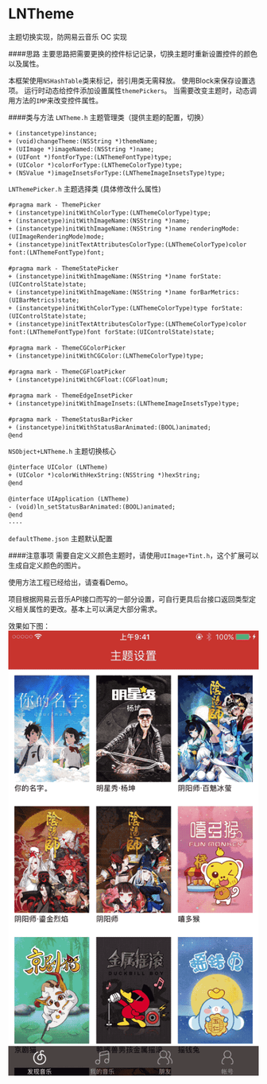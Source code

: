 # LNTheme
主题切换实现，防网易云音乐 OC 实现

####思路
主要思路把需要更换的控件标记记录，切换主题时重新设置控件的颜色以及属性。

本框架使用`NSHashTable`类来标记，弱引用类无需释放。
使用Block来保存设置选项。
运行时动态给控件添加设置属性`themePickers`。
当需要改变主题时，动态调用方法的`IMP`来改变控件属性。

####类与方法
`LNTheme.h` 主题管理类（提供主题的配置，切换）

```
+ (instancetype)instance;
+ (void)changeTheme:(NSString *)themeName;
+ (UIImage *)imageNamed:(NSString *)name;
+ (UIFont *)fontForType:(LNThemeFontType)type;
+ (UIColor *)colorForType:(LNThemeColorType)type;
+ (NSValue *)imageInsetsForType:(LNThemeImageInsetsType)type;
```
`LNThemePicker.h` 主题选择类 (具体修改什么属性)

```
#pragma mark - ThemePicker
+ (instancetype)initWithColorType:(LNThemeColorType)type;
+ (instancetype)initWithImageName:(NSString *)name;
+ (instancetype)initWithImageName:(NSString *)name renderingMode:(UIImageRenderingMode)mode;
+ (instancetype)initTextAttributesColorType:(LNThemeColorType)color font:(LNThemeFontType)font;

#pragma mark - ThemeStatePicker
+ (instancetype)initWithImageName:(NSString *)name forState:(UIControlState)state;
+ (instancetype)initWithImageName:(NSString *)name forBarMetrics:(UIBarMetrics)state;
+ (instancetype)initWithColorType:(LNThemeColorType)type forState:(UIControlState)state;
+ (instancetype)initTextAttributesColorType:(LNThemeColorType)color font:(LNThemeFontType)font forState:(UIControlState)state;

#pragma mark - ThemeCGColorPicker
+ (instancetype)initWithCGColor:(LNThemeColorType)type;

#pragma mark - ThemeCGFloatPicker
+ (instancetype)initWithCGFloat:(CGFloat)num;

#pragma mark - ThemeEdgeInsetPicker
+ (instancetype)initWithImageInsets:(LNThemeImageInsetsType)type;

#pragma mark - ThemeStatusBarPicker
+ (instancetype)initWithStatusBarAnimated:(BOOL)animated;
@end
```
`NSObject+LNTheme.h` 主题切换核心

```
@interface UIColor (LNTheme)
+ (UIColor *)colorWithHexString:(NSString *)hexString;
@end

@interface UIApplication (LNTheme)
- (void)ln_setStatusBarAnimated:(BOOL)animated;
@end
····
```

`defaultTheme.json` 主题默认配置

####注意事项
需要自定义义颜色主题时，请使用`UIImage+Tint.h`，这个扩展可以生成自定义颜色的图片。

使用方法工程已经给出，请查看Demo。

项目根据网易云音乐API接口而写的一部分设置，可自行更具后台接口返回类型定义相关属性的更改。基本上可以满足大部分需求。

效果如下图：
![](Demo.gif)




